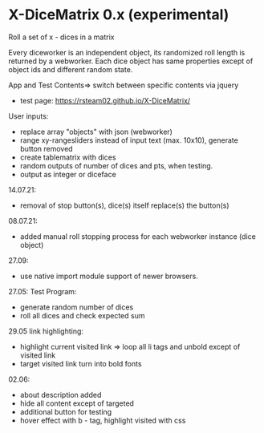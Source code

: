 # X-DiceMatrix 0.x (experimental)

Roll a set of x - dices in a matrix

Every diceworker is an independent object, its randomized roll length is returned by a webworker. 
Each dice object has same properties except of object ids and different random state. 

App and Test Contents=> switch between specific contents via jquery
+ test page: https://rsteam02.github.io/X-DiceMatrix/

User inputs:

+ replace array "objects" with json (webworker)
+ range xy-rangesliders instead of input text (max. 10x10), generate button removed
+ create tablematrix with dices
+ random outputs of number of dices and pts, when testing.
+ output as integer or diceface

14.07.21:

+ removal of stop button(s), dice(s) itself replace(s) the button(s)

08.07.21:

+ added manual roll stopping process for each webworker instance (dice object)

27.09: 

+ use native import module support of newer browsers.

27.05: Test Program:

+ generate random number of dices
+ roll all dices and check expected sum 

29.05 link highlighting:
+ highlight current visited link => loop all li tags and unbold except of visited link 
+ target visited link turn into bold fonts

02.06:
+ about description added
+ hide all content except of targeted
+ additional button for testing
+ hover effect with b - tag, highlight visited with css 
